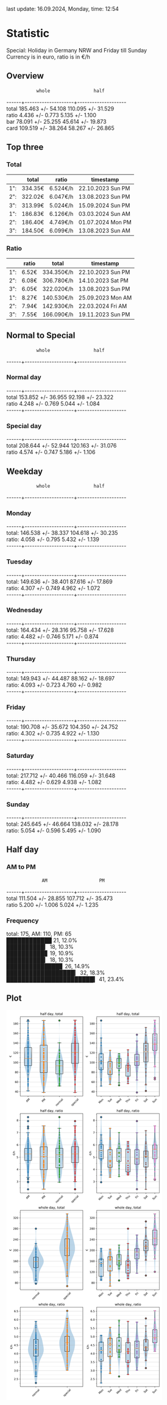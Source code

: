 last update: 16.09.2024, Monday, time: 12:54
# Statistic  
Special: Holiday in Germany NRW and Friday till Sunday  
Currency is in euro, ratio is in €/h  
## Overview  
               whole                half  
------+--------------------+--------------------  
total   185.463 +/- 54.108   110.095 +/- 31.529  
ratio     4.436 +/-  0.773     5.135 +/-  1.100  
bar      78.091 +/- 25.255    45.614 +/- 19.873  
card    109.519 +/- 38.264    58.267 +/- 26.865  
  
  
## Top three  
### Total  
&nbsp;|total|ratio|timestamp
---|---|---|---
1":|334.35€|6.524€/h|22.10.2023 Sun PM
2":|322.02€|6.047€/h|13.08.2023 Sun PM
3":|313.99€|5.024€/h|15.09.2024 Sun PM
1":|186.83€|6.126€/h|03.03.2024 Sun AM
2":|186.40€|4.749€/h|01.07.2024 Mon PM
3":|184.50€|6.099€/h|13.08.2023 Sun AM
  
### Ratio  
&nbsp;|ratio|total|timestamp
---|---|---|---
1":|  6.52€|334.350€/h|22.10.2023 Sun PM
2":|  6.08€|306.780€/h|14.10.2023 Sat PM
3":|  6.05€|322.020€/h|13.08.2023 Sun PM
1":|  8.27€|140.530€/h|25.09.2023 Mon AM
2":|  7.94€|142.930€/h|22.03.2024 Fri AM
3":|  7.55€|166.090€/h|19.11.2023 Sun PM
  
  
## Normal to Special  
               whole                half  
------+--------------------+--------------------  
### Normal day  
------+--------------------+--------------------  
total   153.852 +/- 36.955    92.198 +/- 23.322  
ratio     4.248 +/-  0.769     5.044 +/-  1.084  
------+--------------------+--------------------  
### Special day  
------+--------------------+--------------------  
total   208.644 +/- 52.944   120.163 +/- 31.076  
ratio     4.574 +/-  0.747     5.186 +/-  1.106  
  
  
## Weekday  
               whole                half  
------+--------------------+--------------------  
### Monday  
------+--------------------+--------------------  
total:  146.538 +/- 38.337   104.618 +/- 30.235  
ratio:    4.058 +/-  0.795     5.432 +/-  1.139  
------+--------------------+--------------------  
### Tuesday  
------+--------------------+--------------------  
total:  149.636 +/- 38.401    87.616 +/- 17.869  
ratio:    4.307 +/-  0.749     4.962 +/-  1.072  
------+--------------------+--------------------  
### Wednesday  
------+--------------------+--------------------  
total:  164.434 +/- 28.316    95.758 +/- 17.628  
ratio:    4.482 +/-  0.746     5.171 +/-  0.874  
------+--------------------+--------------------  
### Thursday  
------+--------------------+--------------------  
total:  149.943 +/- 44.487    88.162 +/- 18.697  
ratio:    4.093 +/-  0.723     4.760 +/-  0.982  
------+--------------------+--------------------  
### Friday  
------+--------------------+--------------------  
total:  190.708 +/- 35.672   104.350 +/- 24.752  
ratio:    4.302 +/-  0.735     4.922 +/-  1.130  
------+--------------------+--------------------  
### Saturday  
------+--------------------+--------------------  
total:  217.712 +/- 40.466   116.059 +/- 31.648  
ratio:    4.482 +/-  0.629     4.938 +/-  1.082  
------+--------------------+--------------------  
### Sunday  
------+--------------------+--------------------  
total:  245.645 +/- 46.664   138.032 +/- 28.178  
ratio:    5.054 +/-  0.596     5.495 +/-  1.090  
  
  
## Half day  
### AM to PM  
                 AM                   PM  
------+--------------------+--------------------  
total   111.504 +/- 28.855   107.712 +/- 35.473  
ratio     5.200 +/-  1.006     5.024 +/-  1.235  
  
### Frequency  
total: 175, AM: 110, PM: 65  
████████████ 21, 12.0%  
██████████▎ 18, 10.3%  
██████████▊ 19, 10.9%  
██████████▎ 18, 10.3%  
██████████████▊ 26, 14.9%  
██████████████████▎ 32, 18.3%  
███████████████████████▍ 41, 23.4%  
  
  
## Plot  
![Image](harvest.png)